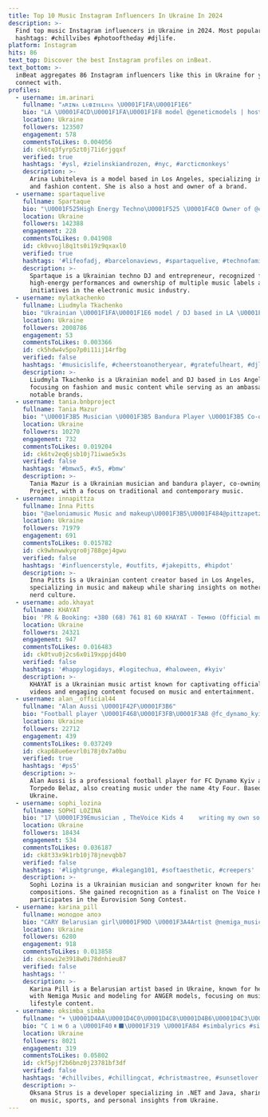 ```yaml
---
title: Top 10 Music Instagram Influencers In Ukraine In 2024
description: >-
  Find top music Instagram influencers in Ukraine in 2024. Most popular
  hashtags: #chillvibes #photooftheday #djlife.
platform: Instagram
hits: 86
text_top: Discover the best Instagram profiles on inBeat.
text_bottom: >-
  inBeat aggregates 86 Instagram influencers like this in Ukraine for you to
  connect with.
profiles:
  - username: im.arinari
    fullname: "ᴀʀɪɴᴀ ʟᴜʙɪᴛᴇʟᴇᴠᴀ \U0001F1FA\U0001F1E6"
    bio: "LA \U0001F4CD\U0001F1FA\U0001F1F8 model @geneticmodels | host | music ʙᴇᴀᴜᴛʏ & ꜰᴀꜱʜɪᴏɴ ʟᴏᴠᴇʀ \U0001FAC0 ᴏᴡɴᴇʀ @lav.brand ᴀᴅ \U0001F4EE @arina.ri_cooperation"
    location: Ukraine
    followers: 123507
    engagement: 578
    commentsToLikes: 0.004056
    id: ck6tq3fyrp5zt0j71i6rjgqxf
    verified: true
    hashtags: '#ysl, #zielinskiandrozen, #nyc, #arcticmonkeys'
    description: >-
      Arina Lubiteleva is a model based in Los Angeles, specializing in beauty
      and fashion content. She is also a host and owner of a brand.
  - username: spartaquelive
    fullname: Spartaque
    bio: "\U0001F525High Energy Techno\U0001F525 \U0001F4C0 Owner of @codexrec @chlore_records @iamt_music_group @tuneinmag \U0001F680Follow my entrepreneur account @vitalibabi"
    location: Ukraine
    followers: 142388
    engagement: 228
    commentsToLikes: 0.041908
    id: ck0vvojl8q1ts0i19z9qxaxl0
    verified: true
    hashtags: '#lifeofadj, #barcelonaviews, #spartaquelive, #technofamily'
    description: >-
      Spartaque is a Ukrainian techno DJ and entrepreneur, recognized for
      high-energy performances and ownership of multiple music labels and
      initiatives in the electronic music industry.
  - username: mylatkachenko
    fullname: Liudmyla Tkachenko
    bio: "Ukrainian \U0001F1FA\U0001F1E6 model / DJ based in LA \U0001F1FA\U0001F1F8 Ambassador @FashionNova @flexupusaofficial @novaukraine \U0001F331\U0001F478\U0001F3FC Check Out my Music \U0001F3B6 ⬇️"
    location: Ukraine
    followers: 2008786
    engagement: 53
    commentsToLikes: 0.003366
    id: ck5hdw4v5po7p0i11ij14rfbg
    verified: false
    hashtags: '#musicislife, #cheerstoanotheryear, #gratefulheart, #djlife'
    description: >-
      Liudmyla Tkachenko is a Ukrainian model and DJ based in Los Angeles,
      focusing on fashion and music content while serving as an ambassador for
      notable brands.
  - username: tania.bnbproject
    fullname: Tania Mazur
    bio: "\U0001F3B5 Musician \U0001F3B5 Bandura Player \U0001F3B5 Co-owner of @bnbproject_official 250K on YouTube\U0001F447\U0001F3FB"
    location: Ukraine
    followers: 10270
    engagement: 732
    commentsToLikes: 0.019204
    id: ck6tv2eq6jsb10j71iwae5x3s
    verified: false
    hashtags: '#bmwx5, #x5, #bmw'
    description: >-
      Tania Mazur is a Ukrainian musician and bandura player, co-owning the BNB
      Project, with a focus on traditional and contemporary music.
  - username: innapittza
    fullname: Inna Pitts
    bio: "@aeloniamusic Music and makeup\U0001F3B5\U0001F484@pittzapetz mama \U0001F63B big mouth \U0001F444 nerd \U0001F913 Ukrainian \U0001F1FA\U0001F1E6, live in LA, CA \U0001F1FA\U0001F1F8 ⬇️Our Music Video⬇️"
    location: Ukraine
    followers: 71979
    engagement: 691
    commentsToLikes: 0.015782
    id: ck9whnwwkyqro0j788gej4gwu
    verified: false
    hashtags: '#influencerstyle, #outfits, #jakepitts, #hipdot'
    description: >-
      Inna Pitts is a Ukrainian content creator based in Los Angeles,
      specializing in music and makeup while sharing insights on motherhood and
      nerd culture.
  - username: ado.khayat
    fullname: KHAYAT
    bio: 'PR & Booking: +380 (68) 761 81 60 KHAYAT - Темно (Official music video)'
    location: Ukraine
    followers: 24321
    engagement: 947
    commentsToLikes: 0.016483
    id: ck0tvu0j2cs6x0i19xppjd4b0
    verified: false
    hashtags: '#happylogidays, #logitechua, #haloween, #kyiv'
    description: >-
      KHAYAT is a Ukrainian music artist known for captivating official music
      videos and engaging content focused on music and entertainment.
  - username: alan__official44
    fullname: "Alan Aussi \U0001F42F\U0001F3B6"
    bio: "Football player \U0001F468\U0001F3FB‍\U0001F3A8 @fc_dynamo_kyiv & @fctorpedobelaz @uafukraine \U0001F1FA\U0001F1E6⚽️ @4ty_four_music \U0001F3B6 ⚡️Ссылка на релиз⚡️"
    location: Ukraine
    followers: 22712
    engagement: 439
    commentsToLikes: 0.037249
    id: ckap68ue6evrl0i78j0x7a0bu
    verified: true
    hashtags: '#ps5'
    description: >-
      Alan Aussi is a professional football player for FC Dynamo Kyiv and FC
      Torpedo Belaz, also creating music under the name 4ty Four. Based in
      Ukraine.
  - username: sophi_lozina
    fullname: SOPHI LOZINA
    bio: "17 \U0001F39Emusician , TheVoice Kids 4 ⠀⠀ writing my own songs, acting. J. Eurovision final. ‼️ NEW TRACK« I’d better stay myself » IS HERE‼️↓"
    location: Ukraine
    followers: 18434
    engagement: 534
    commentsToLikes: 0.036187
    id: ck8t33x9k1rb10j78jnevqbb7
    verified: false
    hashtags: '#lightgrunge, #kalegang101, #softaesthetic, #creepers'
    description: >-
      Sophi Lozina is a Ukrainian musician and songwriter known for her original
      compositions. She gained recognition as a finalist on The Voice Kids and
      participates in the Eurovision Song Contest.
  - username: karina_pill
    fullname: молодое алоэ
    bio: "CARY Belarusian girl\U0001F90D \U0001F3A4Artist @nemiga_music \U0001F1F5\U0001F1F1 ANGER models \U0001F492Matthew‬ ‭5:16 \U0001F4CDMinsk"
    location: Ukraine
    followers: 6280
    engagement: 918
    commentsToLikes: 0.013858
    id: ckaowi2e3918w0i78dnhieu87
    verified: false
    hashtags: ''
    description: >-
      Karina Pill is a Belarusian artist based in Ukraine, known for her work
      with Nemiga Music and modeling for ANGER models, focusing on music and
      lifestyle content.
  - username: oksimba_simba
    fullname: "☀️ \U0001D4AA\U0001D4C0\U0001D4C8\U0001D4B6\U0001D4C3\U0001D4B6 \U0001D4AE\U0001D4C9\U0001D4C7\U0001D4CA\U0001D4C8' \U0001F43E"
    bio: "С і м б а \U0001F408‍⬛\U0001F319 \U0001FA84 #simbalyrics #simba_thoughts \U0001FA84 Music \U0001F3BC \U0001FA84 Sport&Twerk❤️ \U0001FA84 .Net |Java developer\U0001F469\U0001F3FB‍\U0001F4BB"
    location: Ukraine
    followers: 8021
    engagement: 319
    commentsToLikes: 0.05802
    id: ckf5pjf2b6bnz0j23781bf3df
    verified: false
    hashtags: '#chillvibes, #chillingcat, #christmastree, #sunsetlover'
    description: >-
      Oksana Strus is a developer specializing in .NET and Java, sharing content
      on music, sports, and personal insights from Ukraine.
---
```


